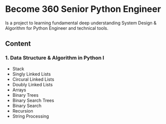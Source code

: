 # Become 360 Senior Python Engineer

Is a project to learning fundamental deep understanding System Design & Algorithm for Python Engineer and technical tools.


## Content

### 1. Data Structure & Algorithm in Python I
- Stack
- Singly Linked Lists
- Circural Linked Lists
- Doubly Linked Lists
- Arrays
- Binary Trees
- Binary Search Trees
- Binary Search
- Recursion
- String Processing
